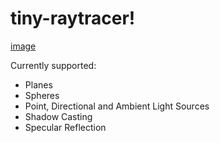 # tiny-raytracer!
[image](https://user-images.githubusercontent.com/56591554/171644574-d6a983fe-be98-44f5-9e1f-18a6e78341a3.png)

Currently supported:
* Planes
* Spheres
* Point, Directional and Ambient Light Sources
* Shadow Casting
* Specular Reflection
